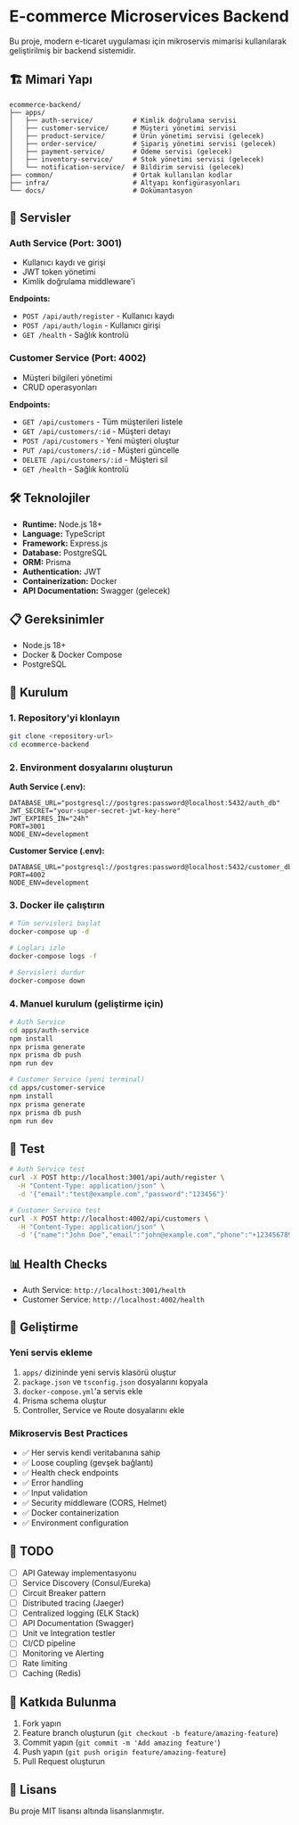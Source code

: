 # E-commerce Microservices Backend

Bu proje, modern e-ticaret uygulaması için mikroservis mimarisi kullanılarak geliştirilmiş bir backend sistemidir.

## 🏗️ Mimari Yapı

```
ecommerce-backend/
├── apps/
│   ├── auth-service/          # Kimlik doğrulama servisi
│   ├── customer-service/      # Müşteri yönetimi servisi
│   ├── product-service/       # Ürün yönetimi servisi (gelecek)
│   ├── order-service/         # Sipariş yönetimi servisi (gelecek)
│   ├── payment-service/       # Ödeme servisi (gelecek)
│   ├── inventory-service/     # Stok yönetimi servisi (gelecek)
│   └── notification-service/  # Bildirim servisi (gelecek)
├── common/                    # Ortak kullanılan kodlar
├── infra/                     # Altyapı konfigürasyonları
└── docs/                      # Dokümantasyon
```

## 🚀 Servisler

### Auth Service (Port: 3001)
- Kullanıcı kaydı ve girişi
- JWT token yönetimi
- Kimlik doğrulama middleware'i

**Endpoints:**
- `POST /api/auth/register` - Kullanıcı kaydı
- `POST /api/auth/login` - Kullanıcı girişi
- `GET /health` - Sağlık kontrolü

### Customer Service (Port: 4002)
- Müşteri bilgileri yönetimi
- CRUD operasyonları

**Endpoints:**
- `GET /api/customers` - Tüm müşterileri listele
- `GET /api/customers/:id` - Müşteri detayı
- `POST /api/customers` - Yeni müşteri oluştur
- `PUT /api/customers/:id` - Müşteri güncelle
- `DELETE /api/customers/:id` - Müşteri sil
- `GET /health` - Sağlık kontrolü

## 🛠️ Teknolojiler

- **Runtime:** Node.js 18+
- **Language:** TypeScript
- **Framework:** Express.js
- **Database:** PostgreSQL
- **ORM:** Prisma
- **Authentication:** JWT
- **Containerization:** Docker
- **API Documentation:** Swagger (gelecek)

## 📋 Gereksinimler

- Node.js 18+
- Docker & Docker Compose
- PostgreSQL

## 🚀 Kurulum

### 1. Repository'yi klonlayın
```bash
git clone <repository-url>
cd ecommerce-backend
```

### 2. Environment dosyalarını oluşturun

**Auth Service (.env):**
```env
DATABASE_URL="postgresql://postgres:password@localhost:5432/auth_db"
JWT_SECRET="your-super-secret-jwt-key-here"
JWT_EXPIRES_IN="24h"
PORT=3001
NODE_ENV=development
```

**Customer Service (.env):**
```env
DATABASE_URL="postgresql://postgres:password@localhost:5432/customer_db"
PORT=4002
NODE_ENV=development
```

### 3. Docker ile çalıştırın
```bash
# Tüm servisleri başlat
docker-compose up -d

# Logları izle
docker-compose logs -f

# Servisleri durdur
docker-compose down
```

### 4. Manuel kurulum (geliştirme için)

```bash
# Auth Service
cd apps/auth-service
npm install
npx prisma generate
npx prisma db push
npm run dev

# Customer Service (yeni terminal)
cd apps/customer-service
npm install
npx prisma generate
npx prisma db push
npm run dev
```

## 🧪 Test

```bash
# Auth Service test
curl -X POST http://localhost:3001/api/auth/register \
  -H "Content-Type: application/json" \
  -d '{"email":"test@example.com","password":"123456"}'

# Customer Service test
curl -X POST http://localhost:4002/api/customers \
  -H "Content-Type: application/json" \
  -d '{"name":"John Doe","email":"john@example.com","phone":"+1234567890"}'
```

## 📊 Health Checks

- Auth Service: `http://localhost:3001/health`
- Customer Service: `http://localhost:4002/health`

## 🔧 Geliştirme

### Yeni servis ekleme
1. `apps/` dizininde yeni servis klasörü oluştur
2. `package.json` ve `tsconfig.json` dosyalarını kopyala
3. `docker-compose.yml`'a servis ekle
4. Prisma schema oluştur
5. Controller, Service ve Route dosyalarını ekle

### Mikroservis Best Practices
- ✅ Her servis kendi veritabanına sahip
- ✅ Loose coupling (gevşek bağlantı)
- ✅ Health check endpoints
- ✅ Error handling
- ✅ Input validation
- ✅ Security middleware (CORS, Helmet)
- ✅ Docker containerization
- ✅ Environment configuration

## 📝 TODO

- [ ] API Gateway implementasyonu
- [ ] Service Discovery (Consul/Eureka)
- [ ] Circuit Breaker pattern
- [ ] Distributed tracing (Jaeger)
- [ ] Centralized logging (ELK Stack)
- [ ] API Documentation (Swagger)
- [ ] Unit ve Integration testler
- [ ] CI/CD pipeline
- [ ] Monitoring ve Alerting
- [ ] Rate limiting
- [ ] Caching (Redis)

## 🤝 Katkıda Bulunma

1. Fork yapın
2. Feature branch oluşturun (`git checkout -b feature/amazing-feature`)
3. Commit yapın (`git commit -m 'Add amazing feature'`)
4. Push yapın (`git push origin feature/amazing-feature`)
5. Pull Request oluşturun

## 📄 Lisans

Bu proje MIT lisansı altında lisanslanmıştır. 
